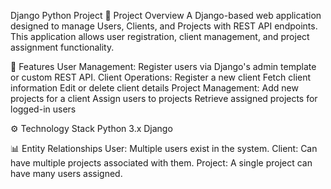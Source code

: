 Django Python Project
📌 Project Overview
A Django-based web application designed to manage Users, Clients, and Projects with REST API endpoints. This application allows user registration, client management, and project assignment functionality.

🚀 Features
User Management: Register users via Django's admin template or custom REST API.
Client Operations:
Register a new client
Fetch client information
Edit or delete client details
Project Management:
Add new projects for a client
Assign users to projects
Retrieve assigned projects for logged-in users

⚙️ Technology Stack
Python 3.x
Django

📊 Entity Relationships
User: Multiple users exist in the system.
Client: Can have multiple projects associated with them.
Project: A single project can have many users assigned.
